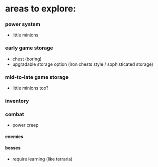 # areas to explore:
### power system
- little minions
### early game storage
- chest (boring)
- upgradable storage option (iron chests style / sophisticated storage)
### mid-to-late game storage
- little minions too?
### inventory
### combat
- power creep
#### enemies
#### bosses
- require learning (like terraria)
